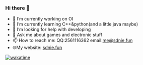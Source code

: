 ### Hi there 👋

- 🔭 I’m currently working on OI
- 🌱 I’m currently learning C++&python(and a little java maybe)
- 🤔 I’m looking for help with developing
- 💬 Ask me about games and electronic stuff
- 📫 How to reach me: QQ:2561116362 email:me@sdnie.fun
- 🌐My website: [sdnie.fun](https://sdnie.fun/)

[![wakatime](https://wakatime.com/badge/user/198c3629-3a5a-4cda-9bb2-db322260b881.svg)](https://wakatime.com/@198c3629-3a5a-4cda-9bb2-db322260b881)
